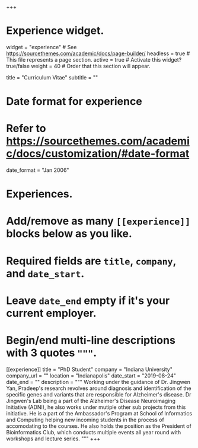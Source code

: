 +++
# Experience widget.
widget = "experience"  # See https://sourcethemes.com/academic/docs/page-builder/
headless = true  # This file represents a page section.
active = true  # Activate this widget? true/false
weight = 40  # Order that this section will appear.

title = "Curriculum Vitae"
subtitle = ""

# Date format for experience
#   Refer to https://sourcethemes.com/academic/docs/customization/#date-format
date_format = "Jan 2006"

# Experiences.
#   Add/remove as many `[[experience]]` blocks below as you like.
#   Required fields are `title`, `company`, and `date_start`.
#   Leave `date_end` empty if it's your current employer.
#   Begin/end multi-line descriptions with 3 quotes `"""`.
[[experience]]
  title = "PhD Student"
  company = "Indiana University"
  company_url = ""
  location = "Indianapolis"
  date_start = "2019-08-24"
  date_end = ""
  description = """
  Working under the guidance of Dr. Jingwen Yan, Pradeep's research revolves around diagnosis and identification of the specific genes and variants that are responsible for Alzheimer's disease. Dr Jingwen's Lab being a part of the Alzheimer's Disease Neuroimaging Initiative (ADNI), he also works under mutiple other sub projects from this initiative. He is a part of the Ambassador's Program at School of Informatics and Computing helping new incoming students in the process of accomodating to the courses. He also holds the position as the President of Bioinformatics Club, which conducts multiple events all year round with workshops and lecture series.
  """
+++
